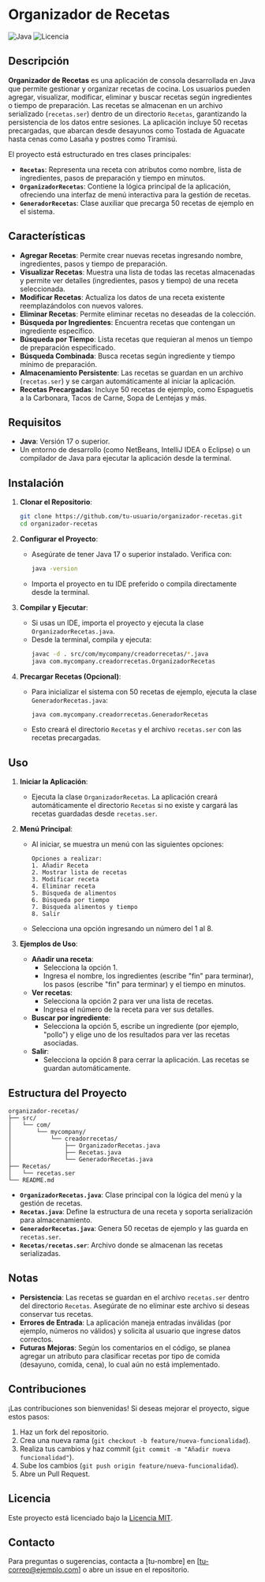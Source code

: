 # Organizador de Recetas

![Java](https://img.shields.io/badge/Java-17-blue)
![Licencia](https://img.shields.io/badge/Licencia-MIT-green)

## Descripción

**Organizador de Recetas** es una aplicación de consola desarrollada en Java que permite gestionar y organizar recetas de cocina. Los usuarios pueden agregar, visualizar, modificar, eliminar y buscar recetas según ingredientes o tiempo de preparación. Las recetas se almacenan en un archivo serializado (`recetas.ser`) dentro de un directorio `Recetas`, garantizando la persistencia de los datos entre sesiones. La aplicación incluye 50 recetas precargadas, que abarcan desde desayunos como Tostada de Aguacate hasta cenas como Lasaña y postres como Tiramisú.

El proyecto está estructurado en tres clases principales:
- **`Recetas`**: Representa una receta con atributos como nombre, lista de ingredientes, pasos de preparación y tiempo en minutos.
- **`OrganizadorRecetas`**: Contiene la lógica principal de la aplicación, ofreciendo una interfaz de menú interactiva para la gestión de recetas.
- **`GeneradorRecetas`**: Clase auxiliar que precarga 50 recetas de ejemplo en el sistema.

## Características

- **Agregar Recetas**: Permite crear nuevas recetas ingresando nombre, ingredientes, pasos y tiempo de preparación.
- **Visualizar Recetas**: Muestra una lista de todas las recetas almacenadas y permite ver detalles (ingredientes, pasos y tiempo) de una receta seleccionada.
- **Modificar Recetas**: Actualiza los datos de una receta existente reemplazándolos con nuevos valores.
- **Eliminar Recetas**: Permite eliminar recetas no deseadas de la colección.
- **Búsqueda por Ingredientes**: Encuentra recetas que contengan un ingrediente específico.
- **Búsqueda por Tiempo**: Lista recetas que requieran al menos un tiempo de preparación especificado.
- **Búsqueda Combinada**: Busca recetas según ingrediente y tiempo mínimo de preparación.
- **Almacenamiento Persistente**: Las recetas se guardan en un archivo (`recetas.ser`) y se cargan automáticamente al iniciar la aplicación.
- **Recetas Precargadas**: Incluye 50 recetas de ejemplo, como Espaguetis a la Carbonara, Tacos de Carne, Sopa de Lentejas y más.

## Requisitos

- **Java**: Versión 17 o superior.
- Un entorno de desarrollo (como NetBeans, IntelliJ IDEA o Eclipse) o un compilador de Java para ejecutar la aplicación desde la terminal.

## Instalación

1. **Clonar el Repositorio**:
   ```bash
   git clone https://github.com/tu-usuario/organizador-recetas.git
   cd organizador-recetas
   ```

2. **Configurar el Proyecto**:
   - Asegúrate de tener Java 17 o superior instalado. Verifica con:
     ```bash
     java -version
     ```
   - Importa el proyecto en tu IDE preferido o compila directamente desde la terminal.

3. **Compilar y Ejecutar**:
   - Si usas un IDE, importa el proyecto y ejecuta la clase `OrganizadorRecetas.java`.
   - Desde la terminal, compila y ejecuta:
     ```bash
     javac -d . src/com/mycompany/creadorrecetas/*.java
     java com.mycompany.creadorrecetas.OrganizadorRecetas
     ```

4. **Precargar Recetas (Opcional)**:
   - Para inicializar el sistema con 50 recetas de ejemplo, ejecuta la clase `GeneradorRecetas.java`:
     ```bash
     java com.mycompany.creadorrecetas.GeneradorRecetas
     ```
   - Esto creará el directorio `Recetas` y el archivo `recetas.ser` con las recetas precargadas.

## Uso

1. **Iniciar la Aplicación**:
   - Ejecuta la clase `OrganizadorRecetas`. La aplicación creará automáticamente el directorio `Recetas` si no existe y cargará las recetas guardadas desde `recetas.ser`.

2. **Menú Principal**:
   - Al iniciar, se muestra un menú con las siguientes opciones:
     ```
     Opciones a realizar:
     1. Añadir Receta
     2. Mostrar lista de recetas
     3. Modificar receta
     4. Eliminar receta
     5. Búsqueda de alimentos
     6. Búsqueda por tiempo
     7. Búsqueda alimentos y tiempo
     8. Salir
     ```
   - Selecciona una opción ingresando un número del 1 al 8.

3. **Ejemplos de Uso**:
   - **Añadir una receta**:
     - Selecciona la opción 1.
     - Ingresa el nombre, los ingredientes (escribe "fin" para terminar), los pasos (escribe "fin" para terminar) y el tiempo en minutos.
   - **Ver recetas**:
     - Selecciona la opción 2 para ver una lista de recetas.
     - Ingresa el número de la receta para ver sus detalles.
   - **Buscar por ingrediente**:
     - Selecciona la opción 5, escribe un ingrediente (por ejemplo, "pollo") y elige uno de los resultados para ver las recetas asociadas.
   - **Salir**:
     - Selecciona la opción 8 para cerrar la aplicación. Las recetas se guardan automáticamente.

## Estructura del Proyecto

```
organizador-recetas/
├── src/
│   └── com/
│       └── mycompany/
│           └── creadorrecetas/
│               ├── OrganizadorRecetas.java
│               ├── Recetas.java
│               └── GeneradorRecetas.java
├── Recetas/
│   └── recetas.ser
└── README.md
```

- **`OrganizadorRecetas.java`**: Clase principal con la lógica del menú y la gestión de recetas.
- **`Recetas.java`**: Define la estructura de una receta y soporta serialización para almacenamiento.
- **`GeneradorRecetas.java`**: Genera 50 recetas de ejemplo y las guarda en `recetas.ser`.
- **`Recetas/recetas.ser`**: Archivo donde se almacenan las recetas serializadas.

## Notas

- **Persistencia**: Las recetas se guardan en el archivo `recetas.ser` dentro del directorio `Recetas`. Asegúrate de no eliminar este archivo si deseas conservar tus recetas.
- **Errores de Entrada**: La aplicación maneja entradas inválidas (por ejemplo, números no válidos) y solicita al usuario que ingrese datos correctos.
- **Futuras Mejoras**: Según los comentarios en el código, se planea agregar un atributo para clasificar recetas por tipo de comida (desayuno, comida, cena), lo cual aún no está implementado.

## Contribuciones

¡Las contribuciones son bienvenidas! Si deseas mejorar el proyecto, sigue estos pasos:
1. Haz un fork del repositorio.
2. Crea una nueva rama (`git checkout -b feature/nueva-funcionalidad`).
3. Realiza tus cambios y haz commit (`git commit -m "Añadir nueva funcionalidad"`).
4. Sube los cambios (`git push origin feature/nueva-funcionalidad`).
5. Abre un Pull Request.

## Licencia

Este proyecto está licenciado bajo la [Licencia MIT](LICENSE).

## Contacto

Para preguntas o sugerencias, contacta a [tu-nombre] en [tu-correo@ejemplo.com] o abre un issue en el repositorio.